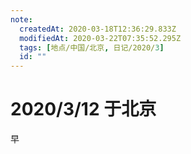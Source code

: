 ```yaml
---
note:
  createdAt: 2020-03-18T12:36:29.833Z
  modifiedAt: 2020-03-22T07:35:52.295Z
  tags: [地点/中国/北京, 日记/2020/3]
  id: ""
---
```


# 2020/3/12 于北京

<!-- @timer "date":"Thu Mar 12 2020 09:24:03 GMT+0800 (CST) -->

早
